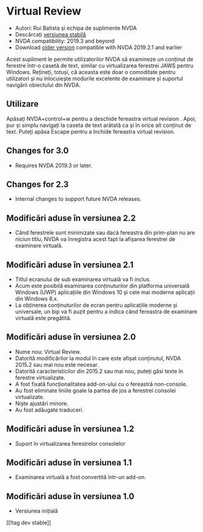# Virtual Review #

* Autori: Rui Batista și echipa de suplimente NVDA
* Descărcați [versiunea stabilă][1]
* NVDA compatibility: 2019.3 and beyond
* Download [older version][2] compatible with NVDA 2019.2.1 and earlier

Acest supliment le permite utilizatorilor NVDA să examineze un conținut de
ferestre într-o casetă de text, similar cu virtualizarea ferestrei JAWS
pentru Windows. Rețineți, totuși, că aceasta este doar o comoditate pentru
utilizatori și nu înlocuiește modurile excelente de examinare și suportul
navigării obiectului din NVDA.

## Utilizare ##

Apăsați NVDA+control+w pentru a deschide fereastra virtual revision . Apoi,
pur și simplu navigați la caseta de text arătată ca și în orice alt conținut
de text. Puteți apăsa Escape pentru a închide fereastra virtual revision.

## Changes for 3.0

* Requires NVDA 2019.3 or later.

## Changes for 2.3

* Internal changes to support future NVDA releases.

## Modificări aduse în versiunea 2.2

* Când ferestrele sunt minimizate sau dacă fereastra din prim-plan nu are
  niciun titlu, NVDA va înregistra acest fapt la afișarea ferestrei de
  examinare virtuală.

## Modificări aduse în versiunea 2.1

* Titlul ecranului de sub examinarea virtuală va fi inclus.
* Acum este posibilă examinarea conținuturilor din platforma universală
  Windows (UWP) aplicațiile din Windows 10 și cele mai moderne aplicații din
  Windows 8.x.
* La obținerea conținuturilor de ecran pentru aplicațiile moderne și
  universale, un bip va fi auzit pentru a indica când fereastra de examinare
  virtuală este pregătită.

## Modificări aduse în versiunea 2.0

* Nume nou: Virtual Review.
* Datorită modificărilor la modul în care este afișat conținutul, NVDA
  2015.2 sau mai nou este necesar.
* Datorită caracteristicilor din 2015.2 sau mai nou, puteți găsi texte în
  ferestre virtualizate.
* A fost fixată funcționalitatea add-on-ului cu o fereastră non-console.
* Au fost eliminate liniile goale la partea de jos a ferestrei consolei
  virtualizate.
* Niște ajustări minore.
* Au fost adăugate traduceri.

## Modificări aduse în versiunea 1.2

* Suport în virtualizarea ferestrelor consolelor

## Modificări aduse în versiunea 1.1

* Examinarea virtuală a fost convertită într-un add-on.

## Modificări aduse în versiunea 1.0

* Versiunea inițială

[[!tag dev stable]]

[1]: https://addons.nvda-project.org/files/get.php?file=VR

[2]: https://addons.nvda-project.org/files/get.php?file=VR-2019
